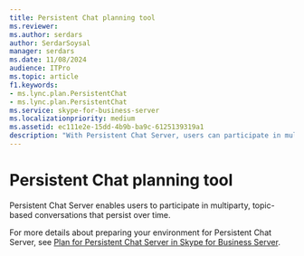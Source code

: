 ```yaml
---
title: Persistent Chat planning tool
ms.reviewer: 
ms.author: serdars
author: SerdarSoysal
manager: serdars
ms.date: 11/08/2024
audience: ITPro
ms.topic: article
f1.keywords:
- ms.lync.plan.PersistentChat
- ms.lync.plan.PersistentChat
ms.service: skype-for-business-server
ms.localizationpriority: medium
ms.assetid: ec111e2e-15dd-4b9b-ba9c-6125139319a1
description: "With Persistent Chat Server, users can participate in multiparty, topic-based conversations that persist over time."
---
```


# Persistent Chat planning tool
 
Persistent Chat Server enables users to participate in multiparty, topic-based conversations that persist over time.
  
For more details about preparing your environment for Persistent Chat Server, see [Plan for Persistent Chat Server in Skype for Business Server](../../plan-your-deployment/persistent-chat-server/persistent-chat-server.md).
  
